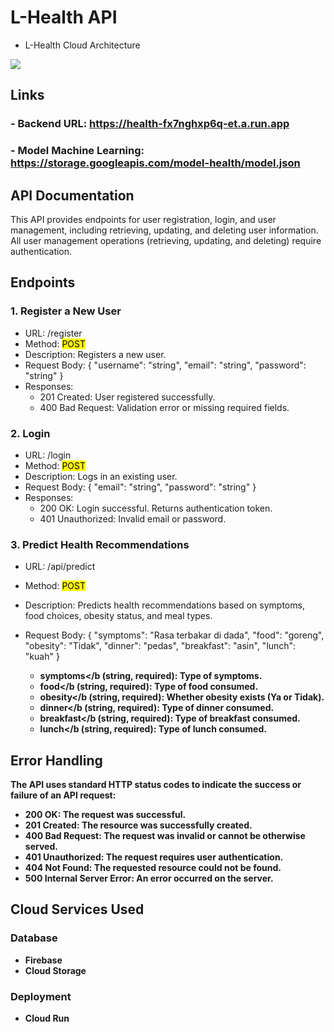# L-Health API

- L-Health Cloud Architecture
<img src="https://storage.googleapis.com/cloud_architecture/diagram%20CC.png">

## Links
### - Backend URL: https://health-fx7nghxp6q-et.a.run.app
### - Model Machine Learning: https://storage.googleapis.com/model-health/model.json

## API Documentation
This API provides endpoints for user registration, login, and user management, including retrieving, updating, and deleting user information. All user management operations (retrieving, updating, and deleting) require authentication.

## Endpoints
### 1. Register a New User
- URL: /register
- Method: <mark>POST</mark>
- Description: Registers a new user.
- Request Body: {
  "username": "string",
  "email": "string",
  "password": "string"
}
- Responses:
  - 201 Created: User registered successfully.
  - 400 Bad Request: Validation error or missing required fields.
 
### 2. Login
- URL: /login
- Method: <mark>POST</mark>
- Description: Logs in an existing user.
- Request Body: {
  "email": "string",
  "password": "string"
}
- Responses:
  - 200 OK: Login successful. Returns authentication token.
  - 401 Unauthorized: Invalid email or password.

### 3. Predict Health Recommendations
- URL: /api/predict
- Method: <mark>POST</mark>
- Description: Predicts health recommendations based on symptoms, food choices, obesity status, and meal types.
- Request Body: {
  "symptoms": "Rasa terbakar di dada",
  "food": "goreng",
  "obesity": "Tidak",
  "dinner": "pedas",
  "breakfast": "asin",
  "lunch": "kuah"
}

  - <b>symptoms</b (string, required): Type of symptoms.
  - <b>food</b (string, required): Type of food consumed.
  - <b>obesity</b (string, required): Whether obesity exists (Ya or Tidak).
  - <b>dinner</b (string, required): Type of dinner consumed.
  - <b>breakfast</b (string, required): Type of breakfast consumed.
  - <b>lunch</b (string, required): Type of lunch consumed.

## Error Handling
The API uses standard HTTP status codes to indicate the success or failure of an API request:
  - <b>200 OK</b>: The request was successful.
  - <b>201 Created</b>: The resource was successfully created.
  - <b>400 Bad Request</b>: The request was invalid or cannot be otherwise served.
  - <b>401 Unauthorized</b>: The request requires user authentication.
  - <b>404 Not Found</b>: The requested resource could not be found.
  - <b>500 Internal Server Error</b>: An error occurred on the server.

## Cloud Services Used
### Database
- Firebase
- Cloud Storage
### Deployment
- Cloud Run

